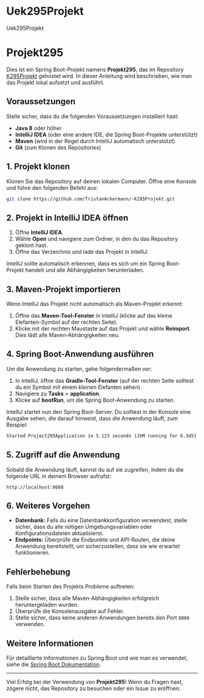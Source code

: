 # Uek295Projekt
Uek295Projekt

# Projekt295

Dies ist ein Spring Boot-Projekt namens **Projekt295**, das im Repository [K295Projekt](https://github.com/TristanAckermann/-K295Projekt) gehostet wird. In dieser Anleitung wird beschrieben, wie man das Projekt lokal aufsetzt und ausführt.

## Voraussetzungen

Stelle sicher, dass du die folgenden Voraussetzungen installiert hast:

- **Java 8** oder höher
- **IntelliJ IDEA** (oder eine andere IDE, die Spring Boot-Projekte unterstützt)
- **Maven** (wird in der Regel durch IntelliJ automatisch unterstützt)
- **Git** (zum Klonen des Repositories)

## 1. Projekt klonen

Klonen Sie das Repository auf deinen lokalen Computer. Öffne eine Konsole und führe den folgenden Befehl aus:

```bash
git clone https://github.com/TristanAckermann/-K295Projekt.git
```

## 2. Projekt in IntelliJ IDEA öffnen

1. Öffne **IntelliJ IDEA**.
2. Wähle **Open** und navigiere zum Ordner, in den du das Repository geklont hast.
3. Öffne das Verzeichnis und lade das Projekt in IntelliJ.

IntelliJ sollte automatisch erkennen, dass es sich um ein Spring Boot-Projekt handelt und alle Abhängigkeiten herunterladen.

## 3. Maven-Projekt importieren

Wenn IntelliJ das Projekt nicht automatisch als Maven-Projekt erkennt:

1. Öffne das **Maven-Tool-Fenster** in IntelliJ (klicke auf das kleine Elefanten-Symbol auf der rechten Seite).
2. Klicke mit der rechten Maustaste auf das Projekt und wähle **Reimport**. Dies lädt alle Maven-Abhängigkeiten neu.

## 4. Spring Boot-Anwendung ausführen

Um die Anwendung zu starten, gehe folgendermaßen vor:

1. In IntelliJ, öffne das **Gradle-Tool-Fenster** (auf der rechten Seite solltest du ein Symbol mit einem kleinen Elefanten sehen).
2. Navigiere zu **Tasks** > **application**.
3. Klicke auf **bootRun**, um die Spring Boot-Anwendung zu starten.

IntelliJ startet nun den Spring Boot-Server. Du solltest in der Konsole eine Ausgabe sehen, die darauf hinweist, dass die Anwendung läuft, zum Beispiel:

```bash
Started Project295Application in 5.123 seconds (JVM running for 6.345)
```

## 5. Zugriff auf die Anwendung

Sobald die Anwendung läuft, kannst du auf sie zugreifen, indem du die folgende URL in deinem Browser aufrufst:

```
http://localhost:8080
```

## 6. Weiteres Vorgehen

- **Datenbank:** Falls du eine Datenbankkonfiguration verwendest, stelle sicher, dass du alle nötigen Umgebungsvariablen oder Konfigurationsdateien aktualisierst.
- **Endpoints:** Überprüfe die Endpunkte und API-Routen, die deine Anwendung bereitstellt, um sicherzustellen, dass sie wie erwartet funktionieren.

## Fehlerbehebung

Falls beim Starten des Projekts Probleme auftreten:

1. Stelle sicher, dass alle Maven-Abhängigkeiten erfolgreich heruntergeladen wurden.
2. Überprüfe die Konsolenausgabe auf Fehler.
3. Stelle sicher, dass keine anderen Anwendungen bereits den Port `8080` verwenden.

## Weitere Informationen

Für detaillierte Informationen zu Spring Boot und wie man es verwendet, siehe die [Spring Boot Dokumentation](https://spring.io/projects/spring-boot).

---

Viel Erfolg bei der Verwendung von **Projekt295**! Wenn du Fragen hast, zögere nicht, das Repository zu besuchen oder ein Issue zu eröffnen.

